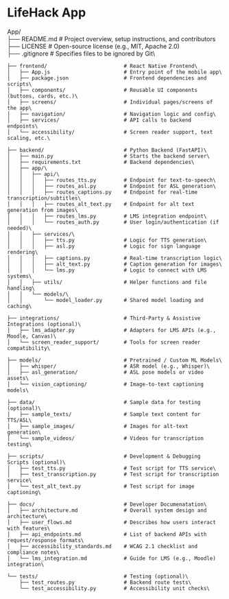 # LifeHack App
App/\
    ├── README.md                         # Project overview, setup instructions, and contributors\
    ├── LICENSE                           # Open-source license (e.g., MIT, Apache 2.0)\
    ├── .gitignore                        # Specifies files to be ignored by Git\

    ├── frontend/                         # React Native Frontend\
    │   ├── App.js                        # Entry point of the mobile app\
    │   ├── package.json                  # Frontend dependencies and scripts\
    │   ├── components/                   # Reusable UI components (buttons, cards, etc.)\
    │   ├── screens/                      # Individual pages/screens of the app\
    │   ├── navigation/                   # Navigation logic and config\
    │   ├── services/                     # API calls to backend endpoints\
    │   └── accessibility/                # Screen reader support, text scaling, etc.\

    ├── backend/                          # Python Backend (FastAPI)\
    │   ├── main.py                       # Starts the backend server\
    │   ├── requirements.txt              # Backend dependencies\
    │   ├── app/\
    │   │   ├── api/\
    │   │   │   ├── routes_tts.py         # Endpoint for text-to-speech\
    │   │   │   ├── routes_asl.py         # Endpoint for ASL generation\
    │   │   │   ├── routes_captions.py    # Endpoint for real-time transcription/subtitles\
    │   │   │   ├── routes_alt_text.py    # Endpoint for alt text generation from images\
    │   │   │   ├── routes_lms.py         # LMS integration endpoint\
    │   │   │   └── routes_auth.py        # User login/authentication (if needed)\
    │   │   ├── services/\
    │   │   │   ├── tts.py                # Logic for TTS generation\
    │   │   │   ├── asl.py                # Logic for sign language rendering\
    │   │   │   ├── captions.py           # Real-time transcription logic\
    │   │   │   ├── alt_text.py           # Caption generation for images\
    │   │   │   └── lms.py                # Logic to connect with LMS systems\
    │   │   ├── utils/                    # Helper functions and file handling\
    │   │   └── models/\
    │   │       └── model_loader.py       # Shared model loading and caching\

    ├── integrations/                     # Third-Party & Assistive Integrations (optional)\
    │   ├── lms_adapter.py                # Adapters for LMS APIs (e.g., Moodle, Canvas)\
    │   └── screen_reader_support/        # Tools for screen reader compatibility\
    
    ├── models/                           # Pretrained / Custom ML Models\  
    │   ├── whisper/                      # ASR model (e.g., Whisper)\
    │   ├── asl_generation/               # ASL pose models or video assets\
    │   └── vision_captioning/            # Image-to-text captioning models\
    
    ├── data/                             # Sample data for testing (optional)\
    │   ├── sample_texts/                 # Sample text content for TTS/ASL\
    │   ├── sample_images/                # Images for alt-text generation\
    │   └── sample_videos/                # Videos for transcription testing\
    
    ├── scripts/                          # Development & Debugging Scripts (optional)\
    │   ├── test_tts.py                   # Test script for TTS service\
    │   ├── test_transcription.py         # Test script for transcription service\
    │   └── test_alt_text.py              # Test script for image captioning\
    
    ├── docs/                             # Developer Documenatation\
    │   ├── architecture.md               # Overall system design and architecture\
    │   ├── user_flows.md                 # Describes how users interact with features\
    │   ├── api_endpoints.md              # List of backend APIs with request/response formats\
    │   ├── accessibility_standards.md    # WCAG 2.1 checklist and compliance notes\
    │   └── lms_integration.md            # Guide for LMS (e.g., Moodle) integration\
    
    └── tests/                            # Testing (optional)\
        ├── test_routes.py                # Backend route tests\
        └── test_accessibility.py         # Accessibility unit checks\
